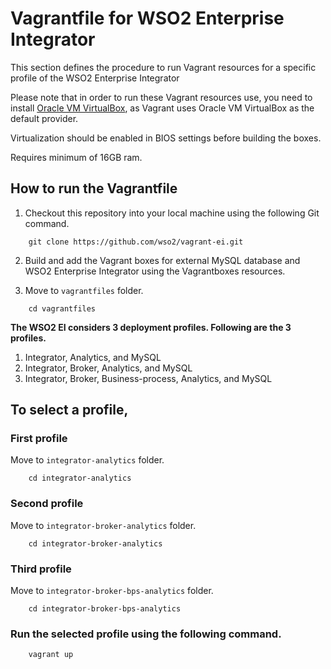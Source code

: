# Vagrantfile for WSO2 Enterprise Integrator

This section defines the procedure to run Vagrant resources for a specific profile of the WSO2 Enterprise Integrator

Please note that in order to run these Vagrant resources use, you need to install
[Oracle VM VirtualBox](http://www.oracle.com/technetwork/server-storage/virtualbox/downloads/index.html),
as Vagrant uses Oracle VM VirtualBox as the default provider.

Virtualization should be enabled in BIOS settings before building the boxes.

Requires minimum of 16GB ram.

## How to run the Vagrantfile

1. Checkout this repository into your local machine using the following Git command.

```
    git clone https://github.com/wso2/vagrant-ei.git
```

2. Build and add the Vagrant boxes for external MySQL database and WSO2 Enterprise Integrator using the Vagrantboxes resources.

3. Move to `vagrantfiles` folder.

```
    cd vagrantfiles
```

**The WSO2 EI considers 3 deployment profiles. Following are the 3 profiles.**

  1. Integrator, Analytics, and MySQL
  2. Integrator, Broker, Analytics, and MySQL
  3. Integrator, Broker, Business-process, Analytics, and MySQL

## To select a profile,

### First profile
 
Move to `integrator-analytics` folder.

```
    cd integrator-analytics
```

### Second profile

Move to `integrator-broker-analytics` folder.

```
    cd integrator-broker-analytics
```

### Third profile

Move to `integrator-broker-bps-analytics` folder.

```
    cd integrator-broker-bps-analytics
```

### Run the selected profile using the following command.

```
    vagrant up
```
